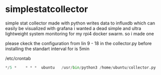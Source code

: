 # simplestatcollector

simple stat collector made with python writes data to influxdb which can easily be visualized with grafana
i wanted a dead simple and ultra lightweight system monitoring for my rpi4 docker swarm.
so i made one

please ckeck the configuration from lin 9 - 18 in the collector.py before installing
the standart interval for is 5min

/etc/crontab
```python
*/5 *    * * *  ubuntu   /usr/bin/python3 /home/ubuntu/collector.py
```
